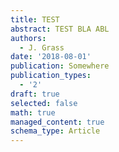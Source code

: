 ```yaml
---
title: TEST
abstract: TEST BLA ABL
authors:
  - J. Grass
date: '2018-08-01'
publication: Somewhere
publication_types:
  - '2'
draft: true
selected: false
math: true
managed_content: true
schema_type: Article
---
```


